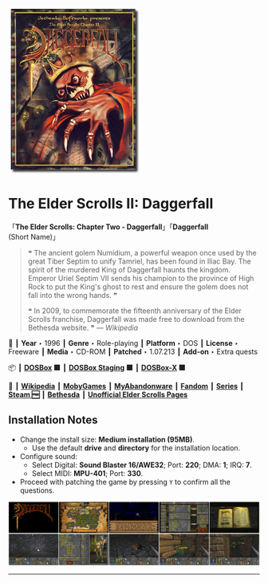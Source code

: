 ![](Thumbnail.png "application-thumbnail")

# The Elder Scrolls II: Daggerfall

「**The Elder Scrolls: Chapter Two - Daggerfall**」「**Daggerfall** (Short Name)」

> ❝ The ancient golem Numidium, a powerful weapon once used by the great Tiber Septim to unify Tamriel, has been found in Iliac Bay. The spirit of the murdered King of Daggerfall haunts the kingdom. Emperor Uriel Septim VII sends his champion to the province of High Rock to put the King's ghost to rest and ensure the golem does not fall into the wrong hands. ❞
>
> ❝ In 2009, to commemorate the fifteenth anniversary of the Elder Scrolls franchise, Daggerfall was made free to download from the Bethesda website. ❞ — *Wikipedia*
>

📌 ┃ **Year** ‣ 1996 ┃ **Genre** ‣ Role-playing ┃ **Platform** ‣ DOS ┃ **License** ‣ Freeware ┃ **Media** ‣ CD-ROM ┃ **Patched** ‣ 1.07.213 ┃ **Add-on** ‣ Extra quests 

📦 ┃ **[DOSBox](https://www.dosbox.com/) 🟩** ┃ **[DOSBox Staging](https://dosbox-staging.github.io/) 🟩** ┃ **[DOSBox-X](https://dosbox-x.com/) 🟩** 

📎 ┃ **[Wikipedia](https://en.wikipedia.org/wiki/The_Elder_Scrolls_II:_Daggerfall)** ┃ **[MobyGames](https://www.mobygames.com/game/778/the-elder-scrolls-chapter-ii-daggerfall/)** ┃ **[MyAbandonware](https://www.myabandonware.com/game/the-elder-scrolls-chapter-ii-daggerfall-3zw)** ┃ **[Fandom](https://elderscrolls.fandom.com/wiki/The_Elder_Scrolls_II:_Daggerfall)** ┃ **[Series](https://en.wikipedia.org/wiki/The_Elder_Scrolls)** ┃ **[Steam 🆓](https://store.steampowered.com/app/1812390/The_Elder_Scrolls_II_Daggerfall/)** ┃ **[Bethesda](https://elderscrolls.bethesda.net/en/daggerfall)** ┃ **[Unofficial Elder Scrolls Pages](https://en.uesp.net/wiki/Daggerfall:Daggerfall)** 

## Installation Notes
- Change the install size: **Medium installation (95MB)**.
  - Use the default **drive** and **directory** for the installation location.
- Configure sound:
  - Select Digital: **Sound Blaster 16/AWE32**; Port: **220**; DMA: **1**; IRQ: **7**.
  - Select MIDI: **MPU-401**; Port: **330**.
- Proceed with patching the game by pressing `Y` to confirm all the questions.

![](Montage.png "The Elder Scrolls II: Daggerfall")

---

